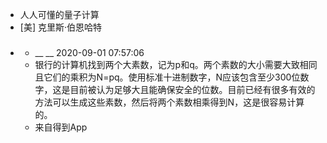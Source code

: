 - 人人可懂的量子计算
- [美] 克里斯·伯恩哈特
- ### 
    - __ __ 2020-09-01 07:57:06
    - 银行的计算机找到两个大素数，记为p和q。两个素数的大小需要大致相同且它们的乘积为N=pq。使用标准十进制数字，N应该包含至少300位数字，这是目前被认为足够大且能确保安全的位数。目前已经有很多有效的方法可以生成这些素数，然后将两个素数相乘得到N，这是很容易计算的。
    - 来自得到App
